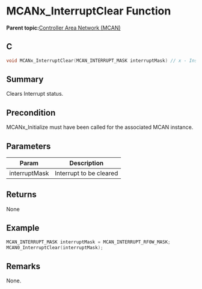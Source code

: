 # MCANx\_InterruptClear Function

**Parent topic:**[Controller Area Network \(MCAN\)](GUID-C9F1E50C-1EF0-4941-A9CB-89808C7C54AF.md)

## C

```c
void MCANx_InterruptClear(MCAN_INTERRUPT_MASK interruptMask) // x - Instance of the MCAN peripheral
```

## Summary

Clears Interrupt status.

## Precondition

MCANx\_Initialize must have been called for the associated MCAN instance.

## Parameters

|Param|Description|
|-----|-----------|
|interruptMask|Interrupt to be cleared|

## Returns

None

## Example

```c
MCAN_INTERRUPT_MASK interruptMask = MCAN_INTERRUPT_RF0W_MASK;
MCAN0_InterruptClear(interruptMask);
```

## Remarks

None.

